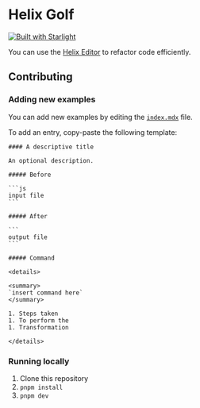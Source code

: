 # Helix Golf

[![Built with Starlight](https://astro.badg.es/v2/built-with-starlight/tiny.svg)](https://starlight.astro.build)

You can use the [Helix Editor](https://helix-editor.com/) to refactor code efficiently.

## Contributing

### Adding new examples

You can add new examples by editing the [`index.mdx`](https://github.com/NikitaRevenco/helix-golf/edit/main/src/content/docs/index.mdx) file.

To add an entry, copy-paste the following template:

````mdx
#### A descriptive title

An optional description.

##### Before

```js
input file
```

##### After

```
output file
```

##### Command

<details>

<summary>
`insert command here`
</summary>

1. Steps taken
1. To perform the
1. Transformation

</details>
````

### Running locally

1. Clone this repository
1. `pnpm install`
1. `pnpm dev`
